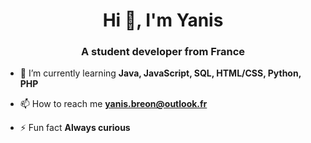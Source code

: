 <h1 align="center">Hi 👋, I'm Yanis</h1>
<h3 align="center">A student developer from France</h3>

- 🌱 I’m currently learning **Java, JavaScript, SQL, HTML/CSS, Python, PHP**

- 📫 How to reach me **yanis.breon@outlook.fr**

- ⚡ Fun fact **Always curious**  

<!--
**oLusto/oLusto** is a ✨ _special_ ✨ repository because its `README.md` (this file) appears on your GitHub profile.

Here are some ideas to get you started:

- 🔭 I’m currently working on ...
- 🌱 I’m currently learning ...
- 👯 I’m looking to collaborate on ...
- 🤔 I’m looking for help with ...
- 💬 Ask me about ...
- 📫 How to reach me: ...
- 😄 Pronouns: ...
- ⚡ Fun fact: ...
-->
